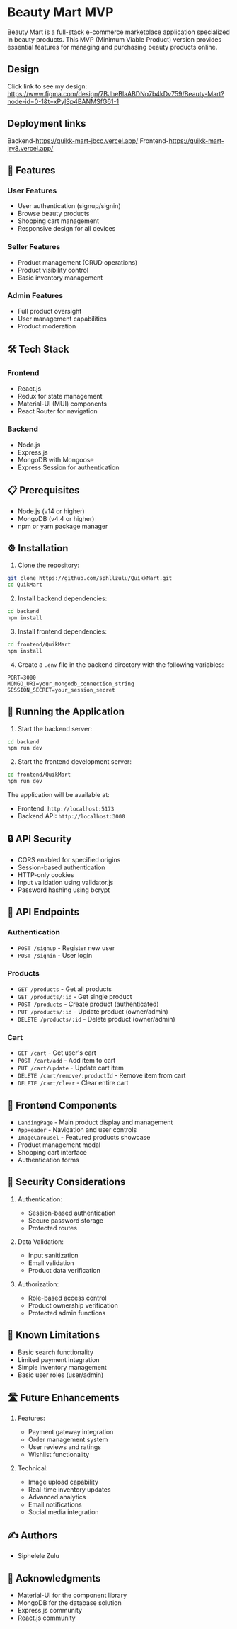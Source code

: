 # Beauty Mart MVP

Beauty Mart is a full-stack e-commerce marketplace application specialized in beauty products. This MVP (Minimum Viable Product) version provides essential features for managing and purchasing beauty products online.
## Design
Click link to see my design: https://www.figma.com/design/7BJheBlaABDNq7b4kDv759/Beauty-Mart?node-id=0-1&t=xPylSp4BANMSfG61-1

## Deployment links
Backend-https://quikk-mart-jbcc.vercel.app/
Frontend-https://quikk-mart-jry8.vercel.app/

## 🌟 Features

### User Features
- User authentication (signup/signin)
- Browse beauty products
- Shopping cart management
- Responsive design for all devices

### Seller Features
- Product management (CRUD operations)
- Product visibility control
- Basic inventory management

### Admin Features
- Full product oversight
- User management capabilities
- Product moderation

## 🛠 Tech Stack

### Frontend
- React.js
- Redux for state management
- Material-UI (MUI) components
- React Router for navigation

### Backend
- Node.js
- Express.js
- MongoDB with Mongoose
- Express Session for authentication

## 📋 Prerequisites

- Node.js (v14 or higher)
- MongoDB (v4.4 or higher)
- npm or yarn package manager

## ⚙️ Installation

1. Clone the repository:
```bash
git clone https://github.com/sphllzulu/QuikkMart.git
cd QuikMart
```

2. Install backend dependencies:
```bash
cd backend
npm install
```

3. Install frontend dependencies:
```bash
cd frontend/QuikMart
npm install
```

4. Create a `.env` file in the backend directory with the following variables:
```env
PORT=3000
MONGO_URI=your_mongodb_connection_string
SESSION_SECRET=your_session_secret
```

## 🚀 Running the Application

1. Start the backend server:
```bash
cd backend
npm run dev
```

2. Start the frontend development server:
```bash
cd frontend/QuikMart
npm run dev
```

The application will be available at:
- Frontend: `http://localhost:5173`
- Backend API: `http://localhost:3000`

## 🔒 API Security

- CORS enabled for specified origins
- Session-based authentication
- HTTP-only cookies
- Input validation using validator.js
- Password hashing using bcrypt

## 📝 API Endpoints

### Authentication
- `POST /signup` - Register new user
- `POST /signin` - User login

### Products
- `GET /products` - Get all products
- `GET /products/:id` - Get single product
- `POST /products` - Create product (authenticated)
- `PUT /products/:id` - Update product (owner/admin)
- `DELETE /products/:id` - Delete product (owner/admin)

### Cart
- `GET /cart` - Get user's cart
- `POST /cart/add` - Add item to cart
- `PUT /cart/update` - Update cart item
- `DELETE /cart/remove/:productId` - Remove item from cart
- `DELETE /cart/clear` - Clear entire cart

## 🎨 Frontend Components

- `LandingPage` - Main product display and management
- `AppHeader` - Navigation and user controls
- `ImageCarousel` - Featured products showcase
- Product management modal
- Shopping cart interface
- Authentication forms

## 🔐 Security Considerations

1. Authentication:
   - Session-based authentication
   - Secure password storage
   - Protected routes

2. Data Validation:
   - Input sanitization
   - Email validation
   - Product data verification

3. Authorization:
   - Role-based access control
   - Product ownership verification
   - Protected admin functions

## 🚧 Known Limitations

- Basic search functionality
- Limited payment integration
- Simple inventory management
- Basic user roles (user/admin)

## 🛣 Future Enhancements

1. Features:
   - Payment gateway integration
   - Order management system
   - User reviews and ratings
   - Wishlist functionality

2. Technical:
   - Image upload capability
   - Real-time inventory updates
   - Advanced analytics
   - Email notifications
   - Social media integration



## ✍️ Authors

- Siphelele Zulu

## 🙏 Acknowledgments

- Material-UI for the component library
- MongoDB for the database solution
- Express.js community
- React.js community
